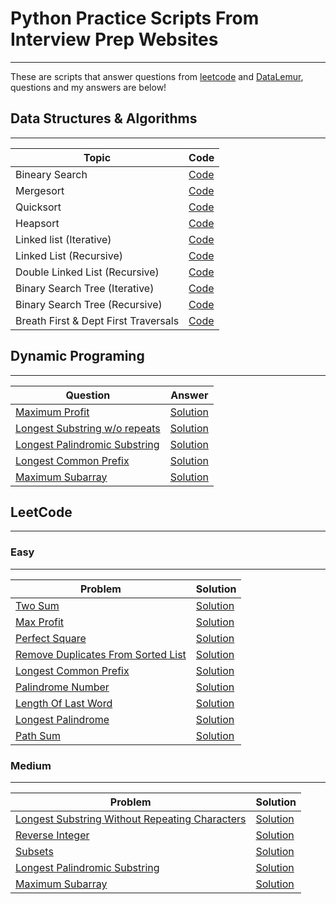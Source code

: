 # Python Practice Scripts From Interview Prep Websites
------------

These are scripts that answer questions from <a href="https://leetcode.com">leetcode</a> and <a href="https://datalemur.com/">DataLemur</a>, questions and my answers are below!


## Data Structures & Algorithms
-----------------------------


| Topic                | Code                 |
|-------------------------|------------------------|
| Bineary Search          |    [Code](https://github.com/mdh266/PythonPractice/blob/main/datastructures_algorithms/binarysearch.py) |
| Mergesort     | [Code](https://github.com/mdh266/PythonPractice/blob/main/datastructures_algorithms/mergesort.py) |
| Quicksort | [Code](https://github.com/mdh266/PythonPractice/blob/main/datastructures_algorithms/quicksort.py)  | 
| Heapsort  | [Code](https://github.com/mdh266/PythonPractice/blob/main/datastructures_algorithms/heapsort.py)  | 
| Linked list (Iterative) |  [Code](https://github.com/mdh266/PythonPractice/blob/main/datastructures_algorithms/linkedlist_iterative.py)  | 
| Linked List (Recursive) | [Code](https://github.com/mdh266/PythonPractice/blob/main/datastructures_algorithms/linkedlist_recursive.py)  | 
| Double Linked List (Recursive) | [Code](https://github.com/mdh266/PythonPractice/blob/main/datastructures_algorithms/double_linkedlist.py)  | 
| Binary Search Tree (Iterative) | [Code](https://github.com/mdh266/PythonPractice/blob/main/datastructures_algorithms/bst_iterative.py)  | 
| Binary Search Tree (Recursive)  |  [Code](https://github.com/mdh266/PythonPractice/blob/main/datastructures_algorithms/bst_recursive.py)  | 
| Breath First & Dept First Traversals |  [Code](https://github.com/mdh266/PythonPractice/blob/main/datastructures_algorithms/graph_traversals.py)  | 


## Dynamic Programing
------------------


| Question | Answer |
|----------|--------|
| [Maximum Profit](https://leetcode.com/problems/best-time-to-buy-and-sell-stock/description/)| [Solution](https://github.com/mdh266/PythonPractice/blob/main/LeetCode/MaxProfit.py) |
| [Longest Substring w/o repeats](https://leetcode.com/problems/longest-substring-without-repeating-characters/) | [Solution](https://github.com/mdh266/PythonPractice/blob/main/LeetCode/LongestSubstringWithoutRepeats.py) |
| [Longest Palindromic Substring](https://leetcode.com/problems/longest-palindromic-substring/) |  [Solution](https://github.com/mdh266/PythonPractice/blob/main/LeetCode/longest_palindromic_substring.py) |
| [Longest Common Prefix](https://leetcode.com/problems/longest-common-prefix/) | [Solution](https://github.com/mdh266/PythonPractice/blob/main/LeetCode/LongestCommonPrefix.py) |
| [Maximum Subarray](https://leetcode.com/problems/maximum-subarray) | [Solution](https://github.com/mdh266/PythonPractice/blob/main/LeetCode/MaxmimumSubarray.py) |


## LeetCode
----------

### Easy
--------

| Problem | Solution |
|-----------|---------|
| [Two Sum](https://leetcode.com/problems/two-sum/) | [Solution](https://github.com/mdh266/PythonPractice/blob/main/LeetCode/two-sum.py) |
| [Max Profit](https://leetcode.com/problems/best-time-to-buy-and-sell-stock/) | [Solution](https://github.com/mdh266/PythonPractice/blob/main/LeetCode/MaxProfit.py) |
| [Perfect Square](https://leetcode.com/problems/valid-perfect-square/) | [Solution](https://github.com/mdh266/PythonPractice/blob/main/LeetCode/PerfectSquare.py) |
| [Remove Duplicates From Sorted List](https://leetcode.com/problems/remove-duplicates-from-sorted-list/) | [Solution](https://github.com/mdh266/PythonPractice/blob/main/LeetCode/RemoveDuplicatesSortedList.py) |
| [Longest Common Prefix](https://leetcode.com/problems/longest-common-prefix/) | [Solution](https://github.com/mdh266/PythonPractice/blob/main/LeetCode/LongestCommonPrefix.py) |
| [Palindrome Number](https://leetcode.com/problems/palindrome-number/) | [Solution](https://github.com/mdh266/PythonPractice/blob/main/LeetCode/palindrome-number.py) |
| [Length Of Last Word](https://leetcode.com/problems/length-of-last-word/) | [Solution](https://github.com/mdh266/PythonPractice/blob/main/LeetCode/length-of-last-word.py) |
| [Longest Palindrome](https://leetcode.com/problems/longest-palindrome/) | [Solution](https://github.com/mdh266/PythonPractice/blob/main/LeetCode/LongestPalindrome.py) |
|[Path Sum](https://leetcode.com/problems/path-sum/) | [Solution](https://github.com/mdh266/PythonPractice/blob/main/LeetCode/path-sum.py) |



### Medium
----------
| Problem | Solution |
|-----------|---------|
| [Longest Substring Without Repeating Characters](https://leetcode.com/problems/longest-substring-without-repeating-characters/) | [Solution](https://github.com/mdh266/PythonPractice/blob/main/LeetCode/LongestSubstringWithoutRepeats.py) |
| [Reverse Integer](https://leetcode.com/problems/reverse-integer/) | [Solution](https://github.com/mdh266/PythonPractice/blob/main/LeetCode/reverse_integer.py) |
| [Subsets](https://leetcode.com/problems/subsets/) | [Solution](https://github.com/mdh266/PythonPractice/blob/main/LeetCode/subsets.py) |
| [Longest Palindromic Substring](https://leetcode.com/problems/longest-palindromic-substring/) |  [Solution](https://github.com/mdh266/PythonPractice/blob/main/LeetCode/longest_palindromic_substring.py) |
| [Maximum Subarray](https://leetcode.com/problems/maximum-subarray/) | [Solution](https://github.com/mdh266/PythonPractice/blob/main/LeetCode/MaxmimumSubarray.py) |
